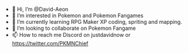 - 👋 Hi, I’m @David-Aeon
- 👀 I’m interested in Pokemon and Pokemon Fangames
- 🌱 I’m currently learning RPG Maker XP coding, spriting and mapping.
- 💞️ I’m looking to collaborate on Pokemon Fangame
- 📫 How to reach me Discord on justdavidnow or https://twitter.com/PKMNChief

<!---
David-Aeon/David-Aeon is a ✨ special ✨ repository because its `README.md` (this file) appears on your GitHub profile.
You can click the Preview link to take a look at your changes.
--->
